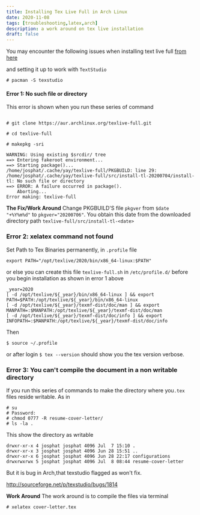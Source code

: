 ```yaml
---
title: Installing Tex Live Full in Arch Linux
date: 2020-11-08
tags: [troubleshooting,latex,arch]
description: a work around on tex live installation
draft: false
---
```


You may encounter the following issues when installing text live full [from here](https://aur.archlinux.org/packages/texlive-full/)

and setting it up to work with `TextStudio`

```shell
# pacman -S texstudio
```

#### Error 1: No such file or directory

This error is shown when you run these series of command

```shell

# git clone https://aur.archlinux.org/texlive-full.git

# cd texlive-full

# makepkg -sri
```
```shell
WARNING: Using existing $srcdir/ tree
==> Entering fakeroot environment...
==> Starting package()...
/home/josphat/.cache/yay/texlive-full/PKGBUILD: line 29: /home/josphat/.cache/yay/texlive-full/src/install-tl-20200704/install-tl: No such file or directory
==> ERROR: A failure occurred in package().
    Aborting...
Error making: texlive-full
```

**The Fix/Work Around**
Change PKGBUILD'S file `pkgver` from `$date "+%Y%m%d"` to `pkgver="20200706"`.
You obtain this date from the downloaded directory path `texlive-full/src/install-tl-<date>`


### Error 2: xelatex command not found

Set Path to Tex Binaries permanently, in `.profile` file

```shell
export PATH="/opt/texlive/2020/bin/x86_64-linux:$PATH"
```

or else you can create this file ` texlive-full.sh ` in `/etc/profile.d/` before you begin installation as shown in error 1 above

```shell
_year=2020
[ -d /opt/texlive/${_year}/bin/x86_64-linux ] && export PATH=$PATH:/opt/texlive/${_year}/bin/x86_64-linux
[ -d /opt/texlive/${_year}/texmf-dist/doc/man ] && export MANPATH=:$MANPATH:/opt/texlive/${_year}/texmf-dist/doc/man
[ -d /opt/texlive/${_year}/texmf-dist/doc/info ] && export INFOPATH=:$MANPATH:/opt/texlive/${_year}/texmf-dist/doc/info

```
Then 
```
$ source ~/.profile
```
or after login `$ tex --version` should show you the tex version verbose.


### Error 3: You can't compile the document in a non writable directory

If you run this series of commands to  make the directory where you`.tex` files reside writable.
As in

```shell
# su
# Password:
# chmod 0777 -R resume-cover-letter/
# ls -la .
```
This show the directory as writable
```
drwxr-xr-x 4 josphat josphat 4096 Jul  7 15:10 .
drwxr-xr-x 3 josphat josphat 4096 Jun 28 15:51 ..
drwxr-xr-x 6 josphat josphat 4096 Jun 28 22:17 configurations
drwxrwxrwx 5 josphat josphat 4096 Jul  8 08:44 resume-cover-letter
```
But it is bug in Arch,that texstudio flagged as won't fix.

http://sourceforge.net/p/texstudio/bugs/1814

**Work Around**
The work around is to compile the files via terminal
```
# xelatex cover-letter.tex
```


